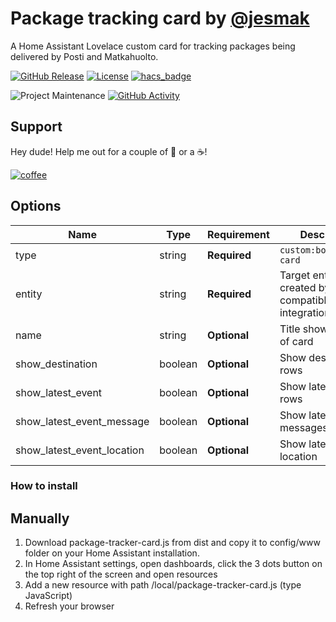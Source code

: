 # Package tracking card by [@jesmak](https://www.github.com/jesmak)

A Home Assistant Lovelace custom card for tracking packages being delivered by Posti and Matkahuolto.

[![GitHub Release][releases-shield]][releases]
[![License][license-shield]](LICENSE.md)
[![hacs_badge](https://img.shields.io/badge/HACS-Default-orange.svg?style=for-the-badge)](https://github.com/custom-components/hacs)

![Project Maintenance][maintenance-shield]
[![GitHub Activity][commits-shield]][commits]

## Support

Hey dude! Help me out for a couple of :beers: or a :coffee:!

[![coffee](https://www.buymeacoffee.com/assets/img/custom_images/black_img.png)](https://www.buymeacoffee.com/jesmak)

## Options

| Name                       | Type    | Requirement  | Description                                       | Default             |
| -------------------------- | ------- | ------------ | ------------------------------------------------- | ------------------- |
| type                       | string  | **Required** | `custom:boilerplate-card`                         |                     |
| entity                     | string  | **Required** | Target entity created by a compatible integration |                     |
| name                       | string  | **Optional** | Title shown on top of card                        |                     |
| show_destination           | boolean | **Optional** | Show destination rows                             | `true`              |
| show_latest_event          | boolean | **Optional** | Show latest event rows                            | `true`              |
| show_latest_event_message  | boolean | **Optional** | Show latest event messages                        | `true`              |
| show_latest_event_location | boolean | **Optional** | Show latest event location                        | `true`              |

### How to install

## Manually

1. Download package-tracker-card.js from dist and copy it to config/www folder on your Home Assistant installation.
2. In Home Assistant settings, open dashboards, click the 3 dots button on the top right of the screen and open resources
3. Add a new resource with path /local/package-tracker-card.js (type JavaScript)
4. Refresh your browser

[commits-shield]: https://img.shields.io/github/commit-activity/y/jesmak/package-tracker-card.svg?style=for-the-badge
[commits]: https://github.com/jesmak/package-tracker-card/commits/master
[license-shield]: https://img.shields.io/github/license/jesmak/package-tracker-card.svg?style=for-the-badge
[maintenance-shield]: https://img.shields.io/maintenance/yes/2022.svg?style=for-the-badge
[releases-shield]: https://img.shields.io/github/release/jesmak/package-tracker-card.svg?style=for-the-badge
[releases]: https://github.com/jesmak/package-tracker-card/releases
